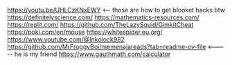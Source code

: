 https://youtu.be/UHLCzKNxEWY <-- those are how to get blooket hacks btw
https://definitelyscience.com/
https://mathematics-resources.com/
https://replit.com/
https://github.com/TheLazySquid/GimkitCheat
https://poki.com/en/mouse
https://whitespider.eu.org/
https://www.youtube.com/@Inkolock982
https://github.com/MrFroggyBoi/memenajareads?tab=readme-ov-file <----- he is my friend
https://www.gauthmath.com/calculator
